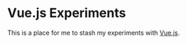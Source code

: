 # Vue.js Experiments

This is a place for me to stash my experiments with [Vue.js](https://vuejs.org/).
